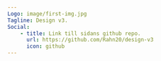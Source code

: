 ```yaml
---
Logo: image/first-img.jpg
Tagline: Design v3.
Social:
    - title: Link till sidans github repo.
      url: https://github.com/Rahn20/design-v3
      icon: github
---
```

